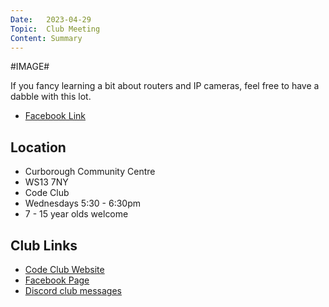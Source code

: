 ```yaml
---
Date:   2023-04-29
Topic:  Club Meeting
Content: Summary
---
```

#IMAGE#

If you fancy learning a bit about routers and IP cameras, feel free to have a dabble with this lot.

* [Facebook Link](https://www.facebook.com/720665616418529/posts/743101074174983)

## Location

* Curborough Community Centre
* WS13 7NY
* Code Club
* Wednesdays 5:30 - 6:30pm
* 7 - 15 year olds welcome

## Club Links

* [Code Club Website](https://lichfield-code-club.github.io/)
* [Facebook Page](https://www.facebook.com/LichfieldCoders)
* [Discord club messages](https://discord.gg/szz6xGK)
